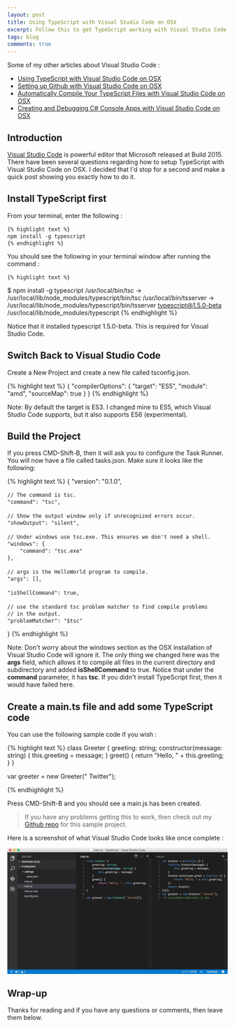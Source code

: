 ```yaml
---
layout: post
title: Using TypeScript with Visual Studio Code on OSX
excerpt: Follow this to get TypeScript working with Visual Studio Code on OSX
tags: blog
comments: true
---
```


Some of my other articles about Visual Studio Code : 

* [Using TypeScript with Visual Studio Code on OSX](http://michaelcrump.net/using-typescript-with-code/)
* [Setting up Github with Visual Studio Code on OSX](http://michaelcrump.net/using-github-with-visualstudio-code/)
* [Automatically Compile Your TypeScript Files with Visual Studio Code on OSX](http://michaelcrump.net/quick-tip-with-typescript-and-vscode/)
* [Creating and Debugging C# Console Apps with Visual Studio Code on OSX](http://michaelcrump.net/creating-and-debugging-console-apps-with-vscode/)

## Introduction

[Visual Studio Code](https://code.visualstudio.com/) is powerful editor that Microsoft released at Build 2015. There have been several questions regarding how to setup TypeScript with Visual Studio Code on OSX. I decided that I'd stop for a second and make a quick post showing you exactly how to do it. 

## Install TypeScript first

From your terminal, enter the following : 

	{% highlight text %}
	npm install -g typescript
	{% endhighlight %}	
	
You should see the following in your terminal window after running the command : 

	{% highlight text %}
$ npm install -g typescript
/usr/local/bin/tsc -> /usr/local/lib/node_modules/typescript/bin/tsc
/usr/local/bin/tsserver -> /usr/local/lib/node_modules/typescript/bin/tsserver
typescript@1.5.0-beta /usr/local/lib/node_modules/typescript
	{% endhighlight %}	

Notice that it installed typescript 1.5.0-beta. This is required for Visual Studio Code. 

## Switch Back to Visual Studio Code

Create a New Project and create a new file called tsconfig.json. 

{% highlight text %}
{
	"compilerOptions": {
		"target": "ES5",
		"module": "amd",
		"sourceMap": true
	}
}
{% endhighlight %}
	
Note: By default the target is ES3. I changed mine to ES5, which Visual Studio Code supports, but it also supports ES6 (experimental).

## Build the Project

If you press CMD-Shift-B, then it will ask you to configure the Task Runner. You will now have a file called tasks.json. Make sure it looks like the following: 

{% highlight text %}
{
	"version": "0.1.0",
	
	// The command is tsc.
	"command": "tsc",

	// Show the output window only if unrecognized errors occur. 
	"showOutput": "silent",
	
	// Under windows use tsc.exe. This ensures we don't need a shell.
	"windows": {
		"command": "tsc.exe"
	},
	
	// args is the HelloWorld program to compile.
	"args": [],
	
	"isShellCommand": true,
	
	// use the standard tsc problem matcher to find compile problems
	// in the output.
	"problemMatcher": "$tsc"
}
{% endhighlight %}
	
Note: Don't worry about the windows section as the OSX installation of Visual Studio Code will ignore it. The only thing we changed here was the **args** field, which allows it to compile all files in the current directory and subdirectory and added **isShellCommand** to true. Notice that under the **command** parameter, it has **tsc**. If you didn't install TypeScript first, then it would have failed here. 

## Create a main.ts file and add some TypeScript code

You can use the following sample code if you wish : 

{% highlight text %}
class Greeter {
    greeting: string;
    constructor(message: string) {
        this.greeting = message;
    }
    greet() {
        return "Hello, " + this.greeting;
    }
}

var greeter = new Greeter(" Twitter");

{% endhighlight %}
	
Press CMD-Shift-B and you should see a main.js has been created. 

> If you have any problems getting this to work, then check out my [Github repo](https://github.com/mbcrump/VSCodeSample) for this sample project.

Here is a screenshot of what Visual Studio Code looks like once complete : 

![image](/files/vscode052615.jpg)


## Wrap-up

Thanks for reading and if you have any questions or comments, then leave them below. 

